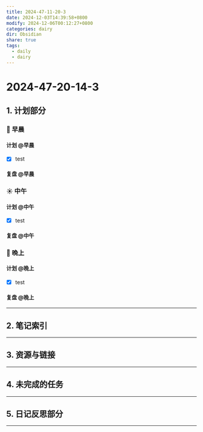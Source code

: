 ```yaml
---
title: 2024-47-11-20-3
date: 2024-12-03T14:39:58+0800
modify: 2024-12-06T00:12:27+0800
categories: dairy
dir: Obsidian
share: true
tags:
  - daily
  - dairy
---
```


# 2024-47-20-14-3

## 1. 计划部分

### 🌅 早晨

#### 计划 @早晨

- [x] test

#### 复盘 @早晨

### ☀️ 中午

#### 计划 @中午

- [x] test

#### 复盘 @中午

### 🌇 晚上

#### 计划 @晚上

- [x] test

#### 复盘 @晚上

---

## 2. 笔记索引



---

## 3. 资源与链接

---

## 4. 未完成的任务



---

## 5. 日记反思部分

---